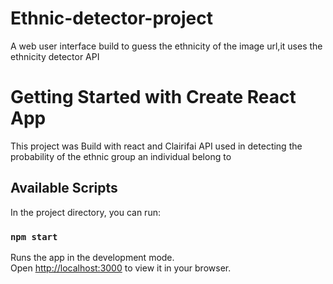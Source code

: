 # Ethnic-detector-project
A web user interface build to guess the ethnicity of the image url,it uses the ethnicity detector API 
# Getting Started with Create React App

This project was Build with react and Clairifai API used in detecting the probability of the ethnic group an individual belong to

## Available Scripts

In the project directory, you can run:

### `npm start`

Runs the app in the development mode.\
Open [http://localhost:3000](http://localhost:3000) to view it in your browser.
